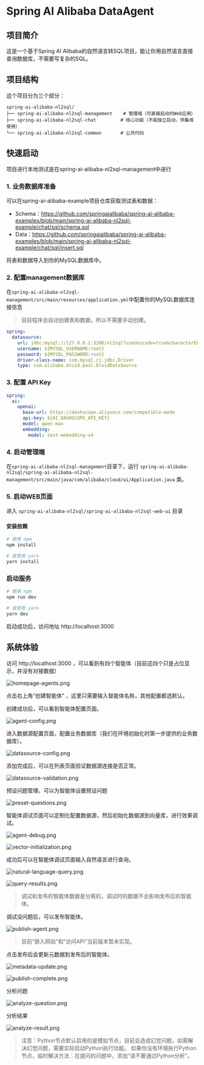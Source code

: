 # Spring AI Alibaba DataAgent

## 项目简介

这是一个基于Spring AI Alibaba的自然语言转SQL项目，能让你用自然语言直接查询数据库，不需要写复杂的SQL。

## 项目结构

这个项目分为三个部分：

```
spring-ai-alibaba-nl2sql/
├── spring-ai-alibaba-nl2sql-management    # 管理端（可直接启动的Web应用）
├── spring-ai-alibaba-nl2sql-chat         # 核心功能（不能独立启动，供集成使用）
└── spring-ai-alibaba-nl2sql-common       # 公共代码
```

## 快速启动

项目进行本地测试是在spring-ai-alibaba-nl2sql-management中进行

### 1. 业务数据库准备

可以在spring-ai-alibaba-example项目仓库获取测试表和数据：

- Schema：https://github.com/springaialibaba/spring-ai-alibaba-examples/blob/main/spring-ai-alibaba-nl2sql-example/chat/sql/schema.sql
- Data：https://github.com/springaialibaba/spring-ai-alibaba-examples/blob/main/spring-ai-alibaba-nl2sql-example/chat/sql/insert.sql

将表和数据导入到你的MySQL数据库中。

### 2. 配置management数据库

在`spring-ai-alibaba-nl2sql-management/src/main/resources/application.yml`中配置你的MySQL数据库连接信息

> 目前程序会自动创建表和数据，所以不需要手动创建。

```yaml
spring:
  datasource:
    url: jdbc:mysql://127.0.0.1:3306/nl2sql?useUnicode=true&characterEncoding=utf-8&zeroDateTimeBehavior=convertToNull&transformedBitIsBoolean=true&allowMultiQueries=true&allowPublicKeyRetrieval=true&useSSL=false&serverTimezone=Asia/Shanghai
    username: ${MYSQL_USERNAME:root}
    password: ${MYSQL_PASSWORD:root}
    driver-class-name: com.mysql.cj.jdbc.Driver
    type: com.alibaba.druid.pool.DruidDataSource
```

### 3. 配置 API Key

```yaml
spring:
  ai:
    openai:
      base-url: https://dashscope.aliyuncs.com/compatible-mode
      api-key: ${AI_DASHSCOPE_API_KEY}
      model: qwen-max
      embedding:
        model: text-embedding-v4
```


### 4. 启动管理端

在`spring-ai-alibaba-nl2sql-management`目录下，运行 `spring-ai-alibaba-nl2sql/spring-ai-alibaba-nl2sql-management/src/main/java/com/alibaba/cloud/ai/Application.java` 类。

### 5. 启动WEB页面

进入 `spring-ai-alibaba-nl2sql/spring-ai-alibaba-nl2sql-web-ui` 目录

#### 安装依赖


```bash
# 使用 npm
npm install

# 或使用 yarn
yarn install
```

### 启动服务

```bash
# 使用 npm
npm run dev

# 或使用 yarn
yarn dev
```

启动成功后，访问地址 http://localhost:3000

## 系统体验

访问 http://localhost:3000 ，可以看到有四个智能体（目前这四个只是占位显示，并没有对接数据）

![homepage-agents.png](img/homepage-agents.png)


点击右上角“创建智能体” ，这里只需要输入智能体名称，其他配置都选默认。

创建成功后，可以看到智能体配置页面。

![agent-config.png](img/agent-config.png)

进入数据源配置页面，配置业务数据库（我们在环境初始化时第一步提供的业务数据库）。

![datasource-config.png](img/datasource-config.png)

添加完成后，可以在列表页面验证数据源连接是否正常。

![datasource-validation.png](img/datasource-validation.png)

预设问题管理，可以为智能体设置预设问题

![preset-questions.png](img/preset-questions.png)

智能体调试页面可以定制化配置数据源，然后初始化数据源到向量库，进行效果调试。

![agent-debug.png](img/agent-debug.png)

![vector-initialization.png](img/vector-initialization.png)

成功后可以在智能体调试页面输入自然语言进行查询。

![natural-language-query.png](img/natural-language-query.png)

![query-results.png](img/query-results.png)

> 调试和发布的智能体数据是分离的，调试时的数据不会影响发布后的智能体。

调试没问题后，可以发布智能体。

![publish-agent.png](img/publish-agent.png)

> 目前“嵌入网站”和“访问API”当前版本暂未实现。

点击发布后会更新元数据到发布后的智能体。

![metadata-update.png](img/metadata-update.png)

![publish-complete.png](img/publish-complete.png)

分析问题

![analyze-question.png](img/analyze-question.png)

分析结果

![analyze-result.png](img/analyze-result.png)

> 注意：Python节点默认启用的是模拟节点，目前会造成幻觉问题，如需解决幻觉问题，需要实际启动Python执行功能。
> 如果你没有环境执行Python节点，临时解决方法：在提问的问题中，添加“请不要通过Python分析”。
